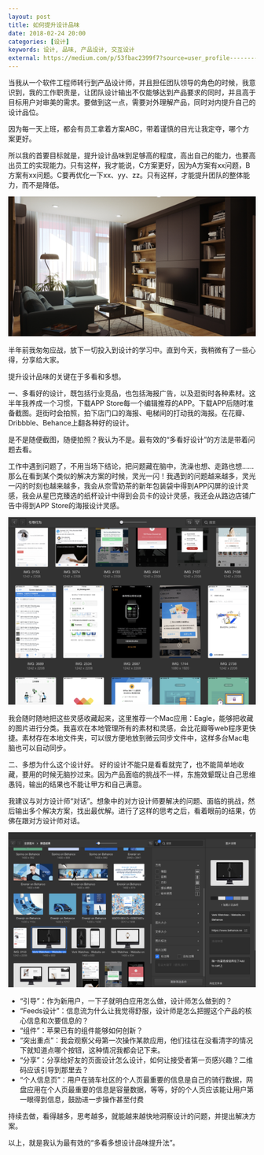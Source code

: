 ```yaml
---
layout: post
title: 如何提升设计品味
date: 2018-02-24 20:00
categories: [设计]
keywords: 设计, 品味, 产品设计, 交互设计
external: https://medium.com/p/53fbac2399f7?source=user_profile---------9-------------------
---
```


当我从一个软件工程师转行到产品设计师，并且担任团队领导的角色的时候，我意识到，我的工作职责是，让团队设计输出不仅能够达到产品要求的同时，并且高于目标用户对审美的需求。要做到这一点，需要对外理解产品，同时对内提升自己的设计品位。

因为每一天上班，都会有员工拿着方案ABC，带着谨慎的目光让我定夺，哪个方案更好。

所以我的首要目标就是，提升设计品味到足够高的程度，高出自己的能力，也要高出员工的实现能力。只有这样，我才能说，C方案更好，因为A方案有xx问题，B方案有xx问题。C要再优化一下xx、yy、zz。只有这样，才能提升团队的整体能力，而不是降低。

![](/files/2018/study.jpg)

半年前我匆匆应战，放下一切投入到设计的学习中。直到今天，我稍微有了一些心得，分享给大家。

提升设计品味的关键在于多看和多想。

一、多看好的设计，既包括行业竞品，也包括海报广告，以及逛街时各种素材。这半年我养成一个习惯，下载APP Store每一个编辑推荐的APP。下载APP后随时准备截图。逛街时会拍照，拍下店门口的海报、电梯间的打动我的海报。在花瓣、Dribbble、Behance上翻各种好的设计。

是不是随便截图，随便拍照？我认为不是。最有效的“多看好设计”的方法是带着问题去看。

工作中遇到问题了，不用当场下结论，把问题藏在脑中，洗澡也想、走路也想……那么在看到某个类似的解决方案的时候，灵光一闪！我遇到的问题越来越多，灵光一闪的时刻也越来越多，我会从奈雪奶茶的新年包装袋中得到APP闪屏的设计灵感，我会从星巴克臻选的纸杯设计中得到会员卡的设计灵感，我还会从路边店铺广告中得到APP Store的海报设计灵感。

![](/files/2018/eagle.png)

我会随时随地把这些灵感收藏起来，这里推荐一个Mac应用：Eagle，能够把收藏的图片进行分类。我喜欢在本地管理所有的素材和灵感，会比花瓣等web程序更快捷。素材存在本地文件夹，可以很方便地放到微云同步文件中，这样多台Mac电脑也可以自动同步。

二、多想为什么这个设计好。 好的设计不能只是看看就完了，也不能简单地收藏，要用的时候无脑抄过来。因为产品面临的挑战不一样，东施效颦既让自己思维愚钝，输出的结果也不能让甲方和自己满意。

我建议与对方设计师“对话”。想象中的对方设计师要解决的问题、面临的挑战，然后输出多个解决方案，找出最优解。进行了这样的思考之后，看着眼前的结果，仿佛在跟对方设计师对话。

![](/files/2018/eagle2.png)

- “引导”：作为新用户，一下子就明白应用怎么做，设计师怎么做到的？
- “Feeds设计”：信息流为什么让我觉得舒服，设计师是怎么把握这个产品的核心信息和次要信息的？
- “组件”：苹果已有的组件能够如何创新？
- “突出重点”：我会观察父母第一次操作某款应用，他们往往在没看清字的情况下就知道点哪个按钮，这种情况我都会记下来。
- “分享”：分享给好友的页面设计怎么设计，如何让接受者第一页感兴趣？二维码应该引导到那里去？
- “个人信息页”：用户在骑车社区的个人页最重要的信息是自己的骑行数据，网盘应用在个人页最重要的信息是容量数据，等等，好的个人页应该能让用户第一眼得到信息，鼓励进一步操作甚至付费

持续去做，看得越多，思考越多，就能越来越快地洞察设计的问题，并提出解决方案。

以上，就是我认为最有效的“多看多想设计品味提升法”。
